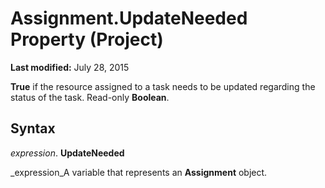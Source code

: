 
# Assignment.UpdateNeeded Property (Project)

 **Last modified:** July 28, 2015

 **True** if the resource assigned to a task needs to be updated regarding the status of the task. Read-only **Boolean**.

## Syntax

 _expression_. **UpdateNeeded**

 _expression_A variable that represents an  **Assignment** object.

